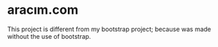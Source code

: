 # aracım.com


This project is different from my bootstrap project; because was made without the use of bootstrap.

